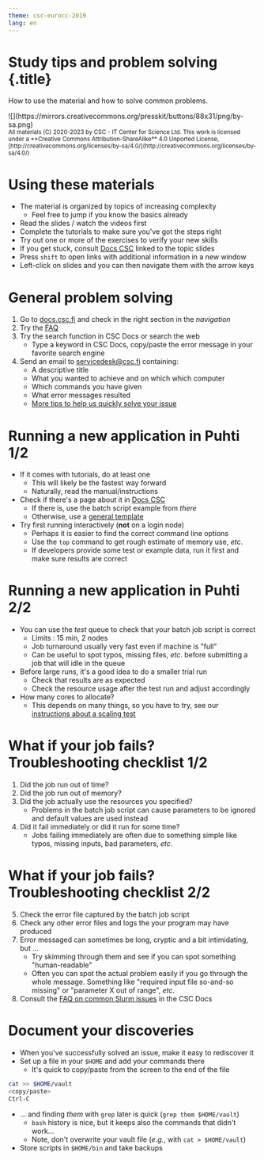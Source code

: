 ```yaml
---
theme: csc-eurocc-2019
lang: en
---
```

# Study tips and problem solving {.title}

How to use the material and how to solve common problems.

<div class="column">
![](https://mirrors.creativecommons.org/presskit/buttons/88x31/png/by-sa.png)
</div>
<div class="column">
<small>
All materials (C) 2020-2023 by CSC - IT Center for Science Ltd.
This work is licensed under a **Creative Commons Attribution-ShareAlike** 4.0
Unported License, [http://creativecommons.org/licenses/by-sa/4.0/](http://creativecommons.org/licenses/by-sa/4.0/)
</small>
</div>

# Using these materials

- The material is organized by topics of increasing complexity
   - Feel free to jump if you know the basics already
- Read the slides / watch the videos first
- Complete the tutorials to make sure you've got the steps right
- Try out one or more of the exercises to verify your new skills
- If you get stuck, consult [Docs CSC](https://docs.csc.fi) linked to the topic slides
- Press `shift` to open links with additional information in a new window
- Left-click on slides and you can then navigate them with the arrow keys

# General problem solving

1. Go to [docs.csc.fi](https://docs.csc.fi) and check in the right section in the _navigation_
2. Try the [FAQ](https://docs.csc.fi/support/faq/)
3. Try the search function in CSC Docs or search the web
   - Type a keyword in CSC Docs, copy/paste the error message in your favorite search engine
4. Send an email to [servicedesk@csc.fi](mailto:servicedesk@csc.fi) containing:
   - A descriptive title
   - What you wanted to achieve and on which which computer
   - Which commands you have given
   - What error messages resulted
   - [More tips to help us quickly solve your issue](https://docs.csc.fi/support/support-howto/)

# Running a new application in Puhti 1/2

- If it comes with tutorials, do at least one
   - This will likely be the fastest way forward
   - Naturally, read the manual/instructions
- Check if there's a page about it in [Docs CSC](https://docs.csc.fi/apps/)
   - If there is, use the batch script example from _there_
   - Otherwise, use a [general template](https://docs.csc.fi/computing/running/example-job-scripts-puhti/)
- Try first running interactively (**not** on a login node)
   - Perhaps it is easier to find the correct command line options
   - Use the `top` command to get rough estimate of memory use, _etc_.
   - If developers provide some test or example data, run it first and make sure results are correct

# Running a new application in Puhti 2/2

- You can use the _test_ queue to check that your batch job script is correct
   - Limits : 15 min, 2 nodes
   - Job turnaround usually very fast even if machine is "full"
   - Can be useful to spot typos, missing files, _etc_. before submitting a job that will idle in the queue
- Before large runs, it's a good idea to do a smaller trial run
   - Check that results are as expected
   - Check the resource usage after the test run and adjust accordingly
- How many cores to allocate?
   - This depends on many things, so you have to try, see our [instructions about a scaling test](https://docs.csc.fi/support/tutorials/cmdline-handson/#scaling-test-for-an-mpi-parallel-job)

# What if your job fails? Troubleshooting checklist 1/2

1. Did the job run out of time?
2. Did the job run out of memory?
3. Did the job actually use the resources you specified?
   - Problems in the batch job script can cause parameters to be ignored and default values are used instead
4. Did it fail immediately or did it run for some time?
   - Jobs failing immediately are often due to something simple like typos, missing inputs, bad parameters, _etc_.

# What if your job fails? Troubleshooting checklist 2/2

5. Check the error file captured by the batch job script
6. Check any other error files and logs the your program may have produced
7. Error messaged can sometimes be long, cryptic and a bit intimidating, but ...
   - Try skimming through them and see if you can spot something "human-readable"
   - Often you can spot the actual problem easily if you go through the whole message. Something like "required input file so-and-so missing" or "parameter X out of range", _etc_.
8. Consult the [FAQ on common Slurm issues](https://docs.csc.fi/support/faq/why-does-my-batch-job-fail/) in the CSC Docs

# Document your discoveries

- When you've successfully solved an issue, make it easy to rediscover it
- Set up a file in your `$HOME` and add your commands there
   - It's quick to copy/paste from the screen to the end of the file

```bash
cat >> $HOME/vault
<copy/paste>
Ctrl-C
```

- ... and finding _them_ with `grep` later is quick (`grep them $HOME/vault`)
   - `bash` history is nice, but it keeps also the commands that didn't work...
   - Note, don't overwrite your vault file (_e.g._, with `cat > $HOME/vault`)
- Store scripts in `$HOME/bin` and take backups
